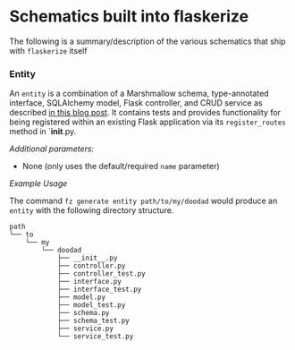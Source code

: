 # Schematics built into flaskerize

The following is a summary/description of the various schematics that ship with `flaskerize` itself

### Entity

An `entity` is a combination of a Marshmallow schema, type-annotated interface, SQLAlchemy model, Flask controller, and CRUD service as described [in this blog post](http://alanpryorjr.com/2019-05-20-flask-api-example/). It contains tests and provides functionality for being registered within an existing Flask application via its `register_routes` method in `__init__.py.

_Additional parameters:_

- None (only uses the default/required `name` parameter)

_Example Usage_

The command `fz generate entity path/to/my/doodad` would produce an `entity` with the following directory structure.

```
path
└── to
    └── my
        └── doodad
            ├── __init__.py
            ├── controller.py
            ├── controller_test.py
            ├── interface.py
            ├── interface_test.py
            ├── model.py
            ├── model_test.py
            ├── schema.py
            ├── schema_test.py
            ├── service.py
            └── service_test.py
```